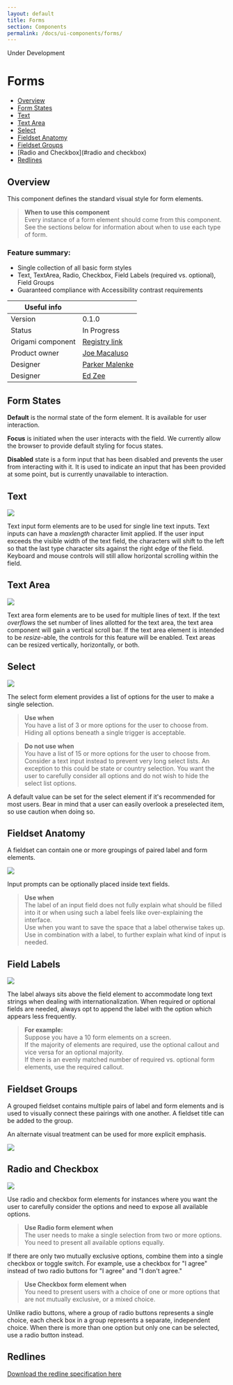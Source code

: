 ```yaml
---
layout: default
title: Forms
section: Components
permalink: /docs/ui-components/forms/
---
```


<aside>Under Development</aside>

# Forms

* [Overview](#overview)
* [Form States](#form-states)
* [Text](#text)
* [Text Area](#text-area)
* [Select](#select)
* [Fieldset Anatomy](#fieldset-anatomy)
* [Fieldset Groups](#fieldset-groups)
* [Radio and Checkbox](#radio and checkbox)
* [Redlines](#redlines)


## Overview
This component defines the standard visual style for form elements.

> **When to use this component**  
> Every instance of a form element should come from this component. See the sections below for information about when to use each type of form.

### Feature summary:

- Single collection of all basic form styles
- Text, TextArea, Radio, Checkbox, Field Labels (required vs. optional), Field Groups
- Guaranteed compliance with Accessibility contrast requirements


|   Useful info          |                                       |
|------------------------|---------------------------------------|
|   Version              |    0.1.0                              |
|   Status               |    In Progress                        |
|   Origami component    |    [Registry link][reg-entry]         |
|   Product owner        |    [Joe Macaluso][jm-contact]         |
|   Designer             |    [Parker Malenke][pm-contact]       |
|   Designer             |    [Ed Zee][ez-contact]               |

[pm-contact]: mailto:parker.malenke@pearson.com
[ez-contact]: mailto:edward.zee@pearson.com
[jm-contact]: mailto:joe.macaluso@pearson.com
[reg-entry]:  https://origami.pearsoned.com/registry/components/o-forms
[sk]:         ./assets/o-app-header.sketch

## Form States

**Default** is the normal state of the form element.  It is available for user interaction.

**Focus** is initiated when the user interacts with the field.  We currently allow the browser to provide default styling for focus states.

**Disabled** state is a form input that has been disabled and prevents the user from interacting with it.  It is used to indicate an input that has been provided at some point, but is currently unavailable to interaction.

## Text

![](./assets/text.png)

Text input form elements are to be used for single line text inputs.  Text inputs can have a <i>maxlength</i> character limit applied.  If the user input exceeds the visible width of the text field, the characters will shift to the left so that the last type character sits against the right edge of the field.  Keyboard and mouse controls will still allow horizontal scrolling within the field.

## Text Area

![](./assets/textarea.png)

Text area form elements are to be used for multiple lines of text.  If the text <i>overflows</i> the set number of lines allotted for the text area, the text area component will gain a vertical scroll bar.  If the text area element is intended to be <i>resize</i>-able, the controls for this feature will be enabled.  Text areas can be resized vertically, horizontally, or both.

## Select

![](./assets/select.png)

The select form element provides a list of options for the user to make a single selection.  
> **Use when**  
> You have a list of 3 or more options for the user to choose from.  
> Hiding all options beneath a single trigger is acceptable.

> **Do not use when**  
> You have a list of 15 or more options for the user to choose from.  Consider a text input instead to prevent very long select lists.  An exception to this could be state or country selection.
> You want the user to carefully consider all options and do not wish to hide the select list options.

A default value can be set for the select element if it's recommended for most users.  Bear in mind that a user can easily overlook a preselected item, so use caution when doing so.

## Fieldset Anatomy

A fieldset can contain one or more groupings of paired label and form elements.

![](./assets/fieldset.png)

Input prompts can be optionally placed inside text fields.
> **Use when**  
> The label of an input field does not fully explain what should be filled into it or when using such a label feels like over-explaining the interface.  
> Use when you want to save the space that a label otherwise takes up.  
> Use in combination with a label, to further explain what kind of input is needed.

## Field Labels

![](./assets/field-label.png)

The label always sits above the field element to accommodate long text strings when dealing with internationalization.  When required or optional fields are needed, always opt to append the label with the option which appears less frequently.

> **For example:**  
> Suppose you have a 10 form elements on a screen.  
> If the majority of elements are required, use the optional callout and vice versa for an optional majority.  
> If there is an evenly matched number of required vs. optional form elements, use the required callout.


## Fieldset Groups

A grouped fieldset contains multiple pairs of label and form elements and is used to visually connect these pairings with one another.  A fieldset title can be added to the group.

An alternate visual treatment can be used for more explicit emphasis.

![](./assets/fieldset-group.png)

## Radio and Checkbox 

![](./assets/radio-checkbox.png)

Use radio and checkbox form elements for instances where you want the user to carefully consider the options and need to expose all available options.

> **Use Radio form element when**  
> The user needs to make a single selection from two or more options.  
> You need to present all available options equally.

If there are only two mutually exclusive options, combine them into a single checkbox or toggle switch. For example, use a checkbox for "I agree" instead of two radio buttons for "I agree" and "I don't agree."

> **Use Checkbox form element when**  
> You need to present users with a choice of one or more options that are not mutually exclusive, or a mixed choice. 

Unlike radio buttons, where a group of radio buttons represents a single choice, each check box in a group represents a separate, independent choice. When there is more than one option but only one can be selected, use a radio button instead. 

## Redlines
[Download the redline specification here](./assets/redlines.png)
